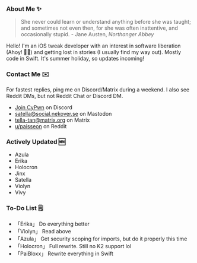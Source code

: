 ### About Me ✨
> She never could learn or understand anything before she was taught; and sometimes not even then, for she was often inattentive, and occasionally stupid. - Jane Austen, *Northanger Abbey*

Hello! I'm an iOS tweak developer with an interest in software liberation (Ahoy! 🏴‍☠️) and getting lost in stories (I usually find my way out). Mostly code in Swift. It's summer holiday, so updates incoming!

### Contact Me ✉️
For fastest replies, ping me on Discord/Matrix during a weekend. I also see Reddit DMs, but not Reddit Chat or Discord DM.

- [Join CyPwn](https://discord.gg/cypwn) on Discord
- [satella@social.nekover.se](https://social.nekover.se/@satella) on Mastodon
- [tella-tan@matrix.org](https://matrix.to/#/#cypwnserver:matrix.org) on Matrix
- [u/paisseon](https://reddit.com/u/paisseon) on Reddit

### Actively Updated 🆕
- Azula
- Erika
- Holocron
- Jinx
- Satella
- Violyn
- Vivy

### To-Do List 🗒
- 「Erika」          Do everything better
- 「Violyn」         Read above
- 「Azula」          Get security scoping for imports, but do it properly this time
- 「Holocron」       Full rewrite. Still no K2 support lol
- 「PaiBloxx」       Rewrite everything in Swift
